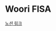 # Woori FISA

[노션 링크](https://thirsty-hosta-2d1.notion.site/FISA-AI-84457d0516184012b468c17338e637ea)
